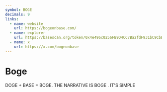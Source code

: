 ```yaml
---
symbol: BOGE
decimals: 9
links:
  - name: website
    url: https://bogeonbase.com/
  - name: explorer
    url: https://basescan.org/token/0x4e496c0256FB9D4CC7Ba2fdF931bC9CbB7731660
  - name: x
    url: https://x.com/bogeonbase
---
```


# Boge

DOGE + BASE = BOGE. THE NARRATIVE IS BOGE . IT'S SIMPLE
